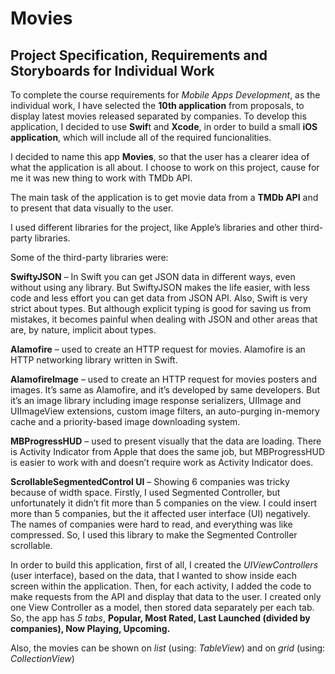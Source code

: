 # Movies
## Project Specification, Requirements and Storyboards for Individual Work

To complete the course requirements for *Mobile Apps Development*, as the individual work, I have selected the **10th application** from proposals, to display latest movies released separated by companies.
To develop this application, I decided to use **Swif**t and **Xcode**, in order to build a small **iOS application**, which will include all of the required funcionalities.

I decided to name this app **Movies**, so that the user has a clearer idea of what the application is all about. I choose to work on this project, cause for me it was new thing to work with TMDb API.

The main task of the application is to get movie data from a **TMDb API** and to present that data visually to the user.

I used different libraries for the project, like Apple’s libraries and other third-party libraries.


Some of the third-party libraries were:

**SwiftyJSON** – In Swift you can get JSON data in different ways, even without using any library. But SwiftyJSON makes the life easier, with less code and less effort you can get data from JSON API. Also, Swift is very strict about types. But although explicit typing is good for saving us from mistakes, it becomes painful when dealing with JSON and other areas that are, by nature, implicit about types.

**Alamofire** – used to create an HTTP request for movies. Alamofire is an HTTP networking library written in Swift.

**AlamofireImage** – used to create an HTTP request for movies posters and images. It’s same as Alamofire, and it’s developed by same developers. But it’s an image library including image response serializers, UIImage and UIImageView extensions, custom image filters, an auto-purging in-memory cache and a priority-based image downloading system.

**MBProgressHUD** – used to present visually that the data are loading. There is Activity Indicator from Apple that does the same job, but MBProgressHUD is easier to work with and doesn’t require work as Activity Indicator does.

**ScrollableSegmentedControl UI** – Showing 6 companies was tricky because of width space. Firstly, I used Segmented Controller, but unfortunately it didn’t fit more than 5 companies on the view. I could insert more than 5 companies, but the it affected user interface (UI) negatively. The names of companies were hard to read, and everything was like compressed. So, I used this library to make the Segmented Controller scrollable.


In order to build this application, first of all, I created the *UIViewControllers* (user interface), based on the data, that I wanted to show inside each screen within the application. Then, for each activity, I added the code to make requests from the API and display that data to the user. I created only one View Controller as a model, then stored data separately per each tab. So, the app has *5 tabs*, **Popular, Most Rated, Last Launched (divided by companies), Now Playing, Upcoming.**

Also, the movies can be shown on *list* (using: *TableView*) and on *grid* (using: *CollectionView*)

